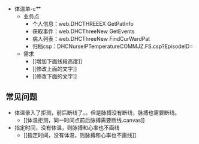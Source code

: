 - 体温单-c艹
	- 业务点
		- 个人信息：web.DHCTHREEEX  GetPatInfo
		- 获取事件：web.DHCThreeNew  GetEvents
		- 病人列表：web.DHCThreeNew  FindCurWardPat
		- 归档csp：DHCNurseIPTemperatureCOMMJZ.FS.csp?EpisodeID=
	- 需求
		- [[增加下面线段高度]]
		- [[修改上面的文字]]
		- [[修改下面的文字]]



## 常见问题
- 体温录入了拒测，前后断线了。。但是脉搏没有断线，脉搏也需要断线。
	- [[体温拒测，同一时间点前后脉搏需要断线.canvas]]
- 指定时间，没有体温，则脉搏和心率也不画线
	- [[指定时间，没有体温，则脉搏和心率也不画线]]